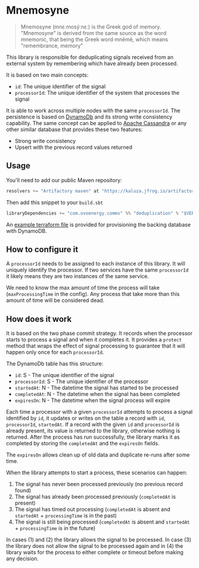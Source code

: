 # Mnemosyne

> Mnemosyne (mnɛːmosýːnɛː) is the Greek god of memory. "Mnemosyne" is derived from the same source as the word mnemonic, that being the Greek word mnēmē, which means "remembrance, memory"

This library is responsible for deduplicating signals received from an external system by remembering which have already been processed.

It is based on two main concepts:

- `id`: The unique identifier of the signal
- `processorId`: The unique identifier of the system that processes the signal

It is able to work across multiple nodes with the same `processorId`. The persistence is based on [DynamoDb](https://aws.amazon.com/dynamodb/) and its strong write consistency capability. The same concept can be applied to [Apache Cassandra](http://cassandra.apache.org/) or any other similar database that provides these two features:

- Strong write consistency
- Upsert with the previous record values returned

## Usage

You'll need to add our public Maven repository:

```scala
resolvers += "Artifactory maven" at "https://kaluza.jfrog.io/artifactory/maven"

```

Then add this snippet to your `build.sbt`

```scala
libraryDependencies += "com.ovoenergy.comms" %% "deduplication" % "$VERSION"
```

An [example terraform file](example.tf) is provided for provisioning the backing database with DynamoDB.

## How to configure it

A `processorId` needs to be assigned to each instance of this library. It will uniquely identify the processor. If two services have the same `processorId` it likely means they are two instances of the same service.

We need to know the max amount of time the process will take (`maxProcessingTime` in the config). Any process that take more than this amount of time will be considered dead.

## How does it work

It is based on the two phase commit strategy. It records when the processor starts to process a signal and when it completes it. It provides a `protect` method that wraps the effect of signal processing to guarantee that it will happen only once for each `processorId`.

The DynamoDb table has this structure:

- `id`: S - The unique identifier of the signal
- `processorId`: S - The unique identifier of the processor
- `startedAt`: N - The datetime the signal has started to be processed
- `completedAt`: N - The datetime when the signal has been completed
- `expiresOn`: N - The datetime when the signal process will expire

Each time a processor with a given `processorId` attempts to process a signal identified by `id`, it updates or writes on the table a record with `id`, `processorId`, `startedAt`. If a record with the given `id` and `processorId` is already present, its value is returned to the library, otherwise nothing is returned. After the process has run successfully, the library marks it as completed by storing the `completedAt` and the `expiresOn` fields.

The `expiresOn` allows clean up of old data and duplicate re-runs after some time.

When the library attempts to start a process, these scenarios can happen:

1) The signal has never been processed previously (no previous record found)
2) The signal has already been processed previously (`completedAt` is present)
3) The signal has timed out processing (`completedAt` is absent and `startedAt` + `processingTime` is in the past)
4) The signal is still being processed (`completedAt` is absent and `startedAt` + `processingTime` is in the future)

In cases (1) and (2) the library allows the signal to be processed. In case (3) the library does not allow the signal to be processed again and in (4) the library waits for the process to either complete or timeout before making any decision.
